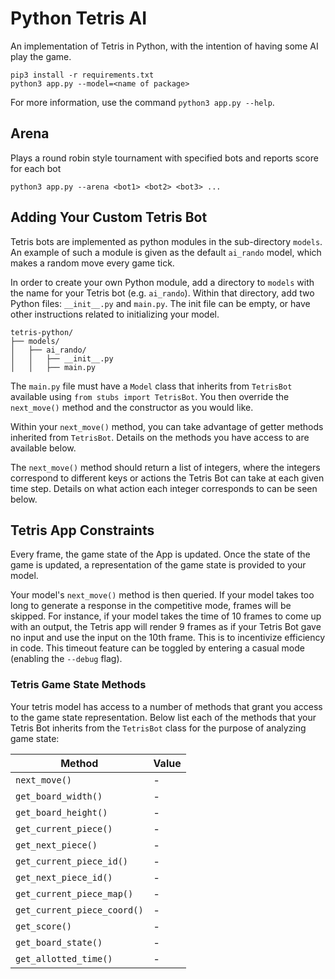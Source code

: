# Python Tetris AI

An implementation of Tetris in Python, with the intention of having some AI play
the game.

```
pip3 install -r requirements.txt
python3 app.py --model=<name of package>
```

For more information, use the command `python3 app.py --help`.

## Arena
Plays a round robin style tournament with specified bots and reports score for each bot

```
python3 app.py --arena <bot1> <bot2> <bot3> ...
```

## Adding Your Custom Tetris Bot

Tetris bots are implemented as python modules in the sub-directory `models`. An
example of such a module is given as the default `ai_rando` model, which makes a
random move every game tick.

In order to create your own Python module, add a directory to `models` with the
name for your Tetris bot (e.g. `ai_rando`). Within that directory, add two
Python files: `__init__.py` and `main.py`. The init file can be empty, or have
other instructions related to initializing your model. 

```
tetris-python/
├── models/
│   ├── ai_rando/
│   │   ├── __init__.py
│   │   ├── main.py
```

The `main.py` file must have a `Model` class that inherits from `TetrisBot` available using
`from stubs import TetrisBot`. You then override the `next_move()` method and
the constructor as you would like.

Within your `next_move()` method, you can take advantage of getter methods
inherited from `TetrisBot`. Details on the methods you have access to are
available below.

The `next_move()` method should return a list of integers, where the integers
correspond to different keys or actions the Tetris Bot can take at each given
time step. Details on what action each integer corresponds to can be seen below.

## Tetris App Constraints

Every frame, the game state of the App is updated. Once the state of the game
is updated, a representation of the game state is provided to your model.

Your model's `next_move()` method is then queried. If your model takes too long
to generate a response in the competitive mode, frames will be skipped. For
instance, if your model takes the time of 10 frames to come up with an output,
the Tetris app will render 9 frames as if your Tetris Bot gave no input and
use the input on the 10th frame. This is to incentivize efficiency in code. This
timeout feature can be toggled by entering a casual mode (enabling the `--debug` flag).

### Tetris Game State Methods

Your tetris model has access to a number of methods that grant you access to the
game state representation. Below list each of the methods that your Tetris Bot
inherits from the `TetrisBot` class for the purpose of analyzing game state:

| Method                      | Value |
|-----------------------------|-------|
|`next_move()`                |   -   |              
|`get_board_width()`          |   -   |                    
|`get_board_height()`         |   -   |                     
|`get_current_piece()`        |   -   |                      
|`get_next_piece()`           |   -   |                   
|`get_current_piece_id()`     |   -   |                         
|`get_next_piece_id()`        |   -   |                      
|`get_current_piece_map()`    |   -   |                          
|`get_current_piece_coord()`  |   -   |                            
|`get_score()`                |   -   |              
|`get_board_state()`          |   -   |                    
|`get_allotted_time()`        |   -   |                      


